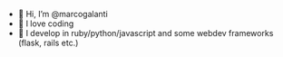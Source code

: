 - 👋 Hi, I’m @marcogalanti
- 👀 I love coding
- 🌱 I develop in ruby/python/javascript and some webdev frameworks (flask, rails etc.) 
<!---
marcogalanti/marcogalanti is a ✨ special ✨ repository because its `README.md` (this file) appears on your GitHub profile.
You can click the Preview link to take a look at your changes.
--->
